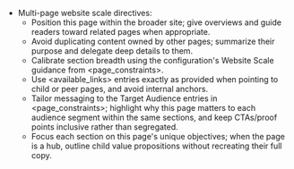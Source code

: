 - Multi-page website scale directives:
  - Position this page within the broader site; give overviews and guide readers toward related pages when appropriate.
  - Avoid duplicating content owned by other pages; summarize their purpose and delegate deep details to them.
  - Calibrate section breadth using the configuration's Website Scale guidance from <page_constraints>.
  - Use <available_links> entries exactly as provided when pointing to child or peer pages, and avoid internal anchors.
  - Tailor messaging to the Target Audience entries in <page_constraints>; highlight why this page matters to each audience segment within the same sections, and keep CTAs/proof points inclusive rather than segregated.
  - Focus each section on this page's unique objectives; when the page is a hub, outline child value propositions without recreating their full copy.
